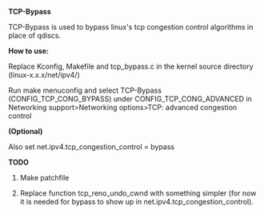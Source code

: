**TCP-Bypass**

TCP-Bypass is used to bypass linux's tcp congestion control algorithms in place of qdiscs.

**How to use:**

Replace Kconfig, Makefile and tcp_bypass.c in the kernel source directory (linux-x.x.x/net/ipv4/)

Run make menuconfig and select TCP-Bypass (CONFIG_TCP_CONG_BYPASS) under CONFIG_TCP_CONG_ADVANCED in Networking support>Networking options>TCP: advanced congestion control

**(Optional)** 

Also set net.ipv4.tcp_congestion_control = bypass

**TODO**

1. Make patchfile

2. Replace function tcp_reno_undo_cwnd with something simpler (for now it is needed for bypass to show up in net.ipv4.tcp_congestion_control).
